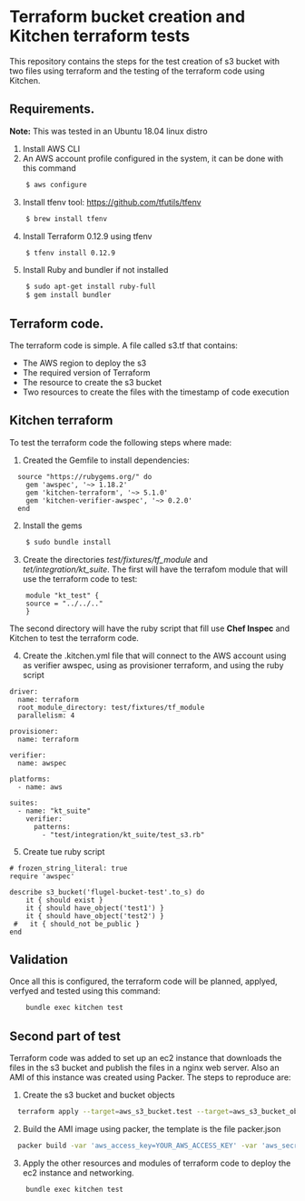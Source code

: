 
# Terraform bucket creation and Kitchen terraform tests

This repository contains the steps for the test creation of s3 bucket with two files using terraform and the testing of the terraform code using Kitchen.

## Requirements.

**Note:** This was tested in an Ubuntu 18.04 linux distro

1. Install AWS CLI
2. An AWS account profile configured in the system, it can be done with this command
```sh
    $ aws configure
```
3. Install tfenv tool: https://github.com/tfutils/tfenv
```sh
    $ brew install tfenv
```
4. Install Terraform 0.12.9 using tfenv
```sh
    $ tfenv install 0.12.9
```
5. Install Ruby and bundler if not installed
```sh
    $ sudo apt-get install ruby-full
    $ gem install bundler
```

## Terraform code.

The terraform code is simple. A file called s3.tf that contains:

* The AWS region to deploy the s3
* The required version of Terraform
* The resource to create the s3 bucket
* Two resources to create the files with the timestamp of code execution

## Kitchen terraform

To test the terraform code the following steps where made:

1. Created the Gemfile to install dependencies:
```
  source "https://rubygems.org/" do
    gem 'awspec', '~> 1.18.2'
    gem 'kitchen-terraform', '~> 5.1.0'
    gem 'kitchen-verifier-awspec', '~> 0.2.0'
  end
```
2. Install the gems
```sh
    $ sudo bundle install
```
3. Create the directories *test/fixtures/tf_module* and *tet/integration/kt_suite*. 
The first will have the terrafom module that will use the terraform code to test:
```
    module "kt_test" {
    source = "../../.."
    }
```
The second directory will have the ruby script that fill use **Chef Inspec** and Kitchen to test the terraform code.

4. Create the .kitchen.yml file that will connect to the AWS account using as verifier awspec, using as provisioner terraform, and using the ruby script 
```
driver:
  name: terraform
  root_module_directory: test/fixtures/tf_module
  parallelism: 4

provisioner:
  name: terraform

verifier:
  name: awspec

platforms:
  - name: aws

suites:
  - name: "kt_suite"
    verifier:
      patterns:
        - "test/integration/kt_suite/test_s3.rb"
```
5. Create tue ruby script 
```
# frozen_string_literal: true
require 'awspec'

describe s3_bucket('flugel-bucket-test'.to_s) do
    it { should exist }
    it { should have_object('test1') }
    it { should have_object('test2') }
 #   it { should_not be_public }
end
```

## Validation

Once all this is configured, the terraform code will be planned, applyed, verfyed and tested using this command:
```sh
    bundle exec kitchen test
```

## Second part of test

Terraform code was added to set up an ec2 instance that downloads the files in the s3 bucket and publish the files in a nginx web server. Also an AMI of this instance was created using Packer. The steps to reproduce are:

1. Create the s3 bucket and bucket objects
```sh
  terraform apply --target=aws_s3_bucket.test --target=aws_s3_bucket_object.file1 --target=aws_s3_bucket_object.file2 
```
2. Build the AMI image using packer, the template is the file packer.json
```sh
  packer build -var 'aws_access_key=YOUR_AWS_ACCESS_KEY' -var 'aws_secret_key=YOUR_AWS_SECRET_KEY' packer.json
```
3. Apply the other resources and modules of terraform code to deploy the ec2 instance and networking.
```sh
    bundle exec kitchen test
```